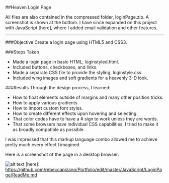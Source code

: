 ##Heaven Login Page

All files are also contained in the compressed folder, loginPage.zip. A screenshot is shown at the bottom. I have since expanded on this project with JavaScript [here], where I added email validation and other features. 
___
###Objective
Create a login page using HTML5 and CSS3.

###Steps Taken
* Made a login page in basic HTML, loginstyled.html.
* Included buttons, checkboxes, and links.
* Made a separate CSS file to provide the styling, loginstyle.css.
* Included wing images and soft gradients for a heavenly 3-D look.

###Results
Through the design process, I learned:
* How to float elements outside of margins and many other position tricks. 
* How to apply various gradients.
* How to import custom font styles.
* How to create different effects upon hovering and selecting.
* That color codes have to have a # sign to work unless they are words.
* That some browsers have individual CSS capabilities. I tried to make it as broadly compatible as possible.

I was impressed that this markup language combo allowed me to achieve pretty much every effect I imagined.

Here is a screenshot of the page in a desktop browser:

![alt text](https://github.com/rebeccapizano/Portfolio/blob/master/HTML-CSS/LoginPage/loginPage.PNG)
[here]: https://github.com/rebeccapizano/Portfolio/edit/master/JavaScript/LoginPage/ReadMe.md
